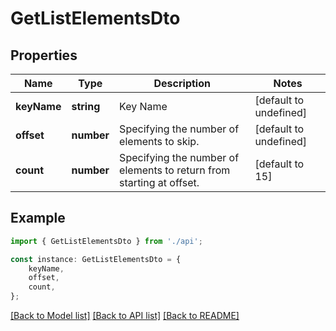 # GetListElementsDto


## Properties

Name | Type | Description | Notes
------------ | ------------- | ------------- | -------------
**keyName** | **string** | Key Name | [default to undefined]
**offset** | **number** | Specifying the number of elements to skip. | [default to undefined]
**count** | **number** | Specifying the number of elements to return from starting at offset. | [default to 15]

## Example

```typescript
import { GetListElementsDto } from './api';

const instance: GetListElementsDto = {
    keyName,
    offset,
    count,
};
```

[[Back to Model list]](../README.md#documentation-for-models) [[Back to API list]](../README.md#documentation-for-api-endpoints) [[Back to README]](../README.md)

